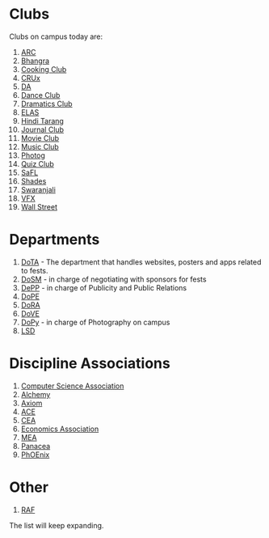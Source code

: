 <!-- TITLE: Student Organisations -->
<!-- SUBTITLE: Recognised student organisations at BITS Hyderabad are mostly of three types - clubs, which are usually focussed on extracurricular activities like dance, music, and drama. Departments, which primarily work for the fests ARENA, ATMOS, and Pearl. Technical Associations and Clubs are focussed on working in a specific area of science or technology.  -->

# Clubs
Clubs on campus today are:
1.  [ARC](/orgs/arc) 
2.  [Bhangra](/orgs/bhangra)
3.  [Cooking Club](/orgs/cooking-club)
4.  [CRUx](/orgs/crux)
5.  [DA](/orgs/da) 
6.  [Dance Club](/orgs/dance-club) 
7.  [Dramatics Club](/orgs/dramatics-club)
8.  [ELAS](/orgs/elas) 
9.  [Hindi Tarang](/orgs/hindi-tarang)
10. [Journal Club](/orgs/journal-club) 
11. [Movie Club](/orgs/movie-club)
12. [Music Club](/orgs/music-club)
13. [Photog](/orgs/photog)
14. [Quiz Club](/orgs/quiz-club)
15. [SaFL](/orgs/safl)
16. [Shades](/orgs/shades)
17. [Swaranjali](/orgs/swaranjali)
18. [VFX](/orgs/vfx)
19. [Wall Street](/orgs/wall-street)
# Departments
1. [DoTA](/orgs/dota) - The department that handles websites, posters and apps related to fests.
2. [DoSM](/orgs/dosm) - in charge of negotiating with sponsors for fests
3. [DePP](/orgs/depp) - in charge of Publicity and Public Relations
4. [DoPE](/orgs/dope)
5. [DoRA](/orgs/dora) 
6. [DoVE](/orgs/dove) 
7. [DoPy](/orgs/dopy) - in charge of Photography on campus 
8. [LSD](/orgs/lsd)

# Discipline Associations
1. [Computer Science Association](/orgs/csa)
2. [Alchemy](/orgs/alchemy/)
3. [Axiom](/orgs/axiom)
4. [ACE](/orgs/ace)
5. [CEA](/orgs/cea)
6. [Economics Association](/orgs/eco-assoc)
7.  [MEA](/orgs/mea)
8.  [Panacea](/orgs/panacea)
9.  [PhOEnix](/orgs/phoenix)

# Other
1. [RAF](/orgs/raf)

The list will keep expanding.